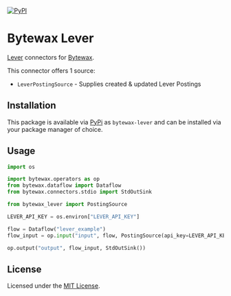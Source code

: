 [![PyPI](https://img.shields.io/pypi/v/bytewax-lever.svg?style=flat-square)](https://pypi.org/project/bytewax-lever/)

# Bytewax Lever

[Lever](https://lever.co) connectors for [Bytewax](https://bytewax.io).

This connector offers 1 source:

* `LeverPostingSource` - Supplies created & updated Lever Postings

## Installation

This package is available via [PyPi](https://pypi.org/project/bytewax-lever) as
`bytewax-lever` and can be installed via your package manager of choice.

## Usage

```python
import os

import bytewax.operators as op
from bytewax.dataflow import Dataflow
from bytewax.connectors.stdio import StdOutSink

from bytewax_lever import PostingSource

LEVER_API_KEY = os.environ["LEVER_API_KEY"]

flow = Dataflow("lever_example")
flow_input = op.input("input", flow, PostingSource(api_key=LEVER_API_KEY))

op.output("output", flow_input, StdOutSink())
```

## License

Licensed under the [MIT License](./LICENSE).
